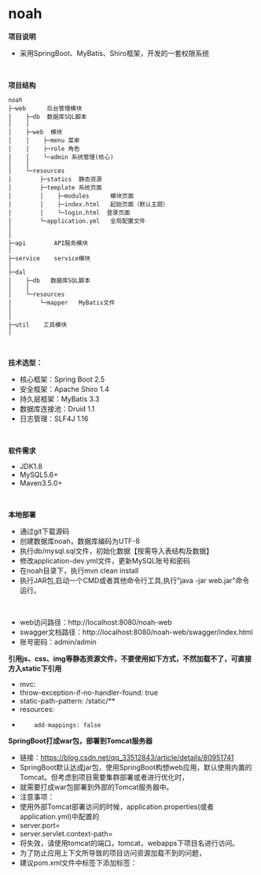 # noah
**项目说明**
- 采用SpringBoot、MyBatis、Shiro框架，开发的一套权限系统
<br>

**项目结构** 
```
noah
├─web      后台管理模块
│    ├─db  数据库SQL脚本
│    │ 
│    ├─web  模块
│    │    ├─menu 菜单
│    │    ├─role 角色
│    │    └─admin 系统管理(核心)
│    │ 
│    └─resources 
│        ├─statics  静态资源
│        ├─template 系统页面
│        │    ├─modules      模块页面
│        │    ├─index.html   起始页面（默认主题）
│        │    └─login.html  登录页面
│        └─application.yml   全局配置文件
│       
│ 
├─api        API服务模块
│ 
├─service    service模块
│
├─dal
│    ├─db   数据库SQL脚本
│    │ 
│    └─resources 
│        └─mapper   MyBatis文件
│     
│
├─util    工具模块
│
```

<br>

 **技术选型：** 
- 核心框架：Spring Boot 2.5
- 安全框架：Apache Shiro 1.4
- 持久层框架：MyBatis 3.3
- 数据库连接池：Druid 1.1
- 日志管理：SLF4J 1.16

<br>

 **软件需求** 
- JDK1.8
- MySQL5.6+
- Maven3.5.0+

<br>

 **本地部署**
- 通过git下载源码
- 创建数据库noah，数据库编码为UTF-8
- 执行db/mysql.sql文件，初始化数据【按需导入表结构及数据】
- 修改application-dev.yml文件，更新MySQL账号和密码
- 在noah目录下，执行mvn clean install
- 执行JAR包,启动一个CMD或者其他命令行工具,执行"java -jar web.jar"命令运行。
<br>

- web访问路径：http://localhost:8080/noah-web
- swagger文档路径：http://localhost:8080/noah-web/swagger/index.html
- 账号密码：admin/admin

**引用js、css、img等静态资源文件，不要使用如下方式，不然加载不了，可直接方入static下引用**
-  mvc:
-    throw-exception-if-no-handler-found: true
-    static-path-pattern: /static/**
-  resources:
-         add-mappings: false

**SpringBoot打成war包，部署到Tomcat服务器**
- 链接：https://blog.csdn.net/qq_33512843/article/details/80951741
- SpringBoot默认达成jar包，使用SpringBoot构想web应用，默认使用内置的Tomcat。但考虑到项目需要集群部署或者进行优化时，
- 就需要打成war包部署到外部的Tomcat服务器中。
- 注意事项：
- 使用外部Tomcat部署访问的时候，application.properties(或者application.yml)中配置的
- server.port=
- server.servlet.context-path=
- 将失效，请使用tomcat的端口，tomcat，webapps下项目名进行访问。
- 为了防止应用上下文所导致的项目访问资源加载不到的问题，
- 建议pom.xml文件中<build></build>标签下添加<finalName></finalName>标签：



